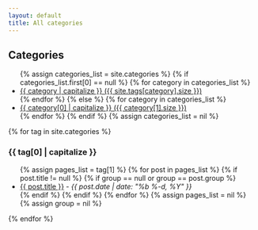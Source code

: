 ```yaml
---
layout: default
title: All categories
---
```


<h2>Categories</h2>
<ul>
  {% assign categories_list = site.categories %}
  {% if categories_list.first[0] == null %}
    {% for category in categories_list %}
      <li><a href="#{{ category }}">{{ category | capitalize }} ({{ site.tags[category].size }})</a></li>
    {% endfor %}
  {% else %}
    {% for category in categories_list %}
      <li><a href="#{{ category[0] }}">{{ category[0] | capitalize }} ({{ category[1].size }})</a></li>
    {% endfor %}
  {% endif %}
  {% assign categories_list = nil %}
</ul>

{% for tag in site.categories %}
<h3 id="{{ tag[0] }}">{{ tag[0] | capitalize }}</h3>
<ul>
  {% assign pages_list = tag[1] %}
  {% for post in pages_list %}
    {% if post.title != null %}
      {% if group == null or group == post.group %}
        <li>
          <a href="{{ site.url }}{{ post.url }}">{{ post.title }}</a> - <i>{{ post.date | date: "%b %-d, %Y" }}</i>
        </li>
      {% endif %}
    {% endif %}
  {% endfor %}
  {% assign pages_list = nil %}
  {% assign group = nil %}
</ul>
{% endfor %}
